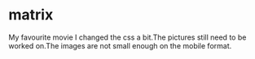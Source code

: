 # matrix
My favourite movie
I changed the css a bit.The pictures still need to be worked on.The images are not small enough on the mobile format.
